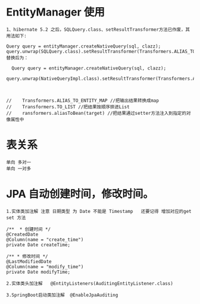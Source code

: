 #  EntityManager 使用 
    1、hibernate 5.2 之后，SQLQuery.class、setResultTransformer方法已作废，其用法如下:
    
    Query query = entityManager.createNativeQuery(sql, clazz);
    query.unwrap(SQLQuery.class).setResultTransformer(Transformers.ALIAS_TO_ENTITY_MAP);
    替换后为：
    
      Query query = entityManager.createNativeQuery(sql, clazz);
      query.unwrap(NativeQueryImpl.class).setResultTransformer(Transformers.ALIAS_TO_ENTITY_MAP);



    //    Transformers.ALIAS_TO_ENTITY_MAP //把输出结果转换成map
    //    Transformers.TO_LIST //把结果按顺序排进List
    //    ransformers.aliasToBean(target) //把结果通过setter方法注入到指定的对像属性中

# 表关系  
    单向 多对一 
    单向 一对多
    
# JPA 自动创建时间，修改时间。
    1.实体类加注解 注意 日期类型 为 Date 不能是 Timestamp   还要记得 增加对应的get set 方法
    
    /**  * 创建时间 */
    @CreatedDate
    @Column(name = "create_time")
    private Date createTime;
    
    /** * 修改时间 */
    @LastModifiedDate
    @Column(name = "modify_time")
    private Date modifyTime;
     
    2.实体类头加注解   @EntityListeners(AuditingEntityListener.class)
    
    3.SpringBoot启动类加注解  @EnableJpaAuditing
    
    
